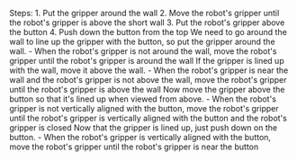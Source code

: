 
 
Steps:  1. Put the gripper around the wall  2. Move the robot's gripper until the robot's gripper is above the short wall  3. Put the robot's gripper above the button  4. Push down the button from the top
    We need to go around the wall to line up the gripper with the button, so put the gripper around the wall.
    - When the robot's gripper is not around the wall, move the robot's gripper until the robot's gripper is around the wall
    If the gripper is lined up with the wall, move it above the wall.
    - When the robot's gripper is near the wall and the robot's gripper is not above the wall, move the robot's gripper until the robot's gripper is above the wall
    Now move the gripper above the button so that it's lined up when viewed from above.
    - When the robot's gripper is not vertically aligned with the button, move the robot's gripper until the robot's gripper is vertically aligned with the button and the robot's gripper is closed
    Now that the gripper is lined up, just push down on the button.
    - When the robot's gripper is vertically aligned with the button, move the robot's gripper until the robot's gripper is near the button